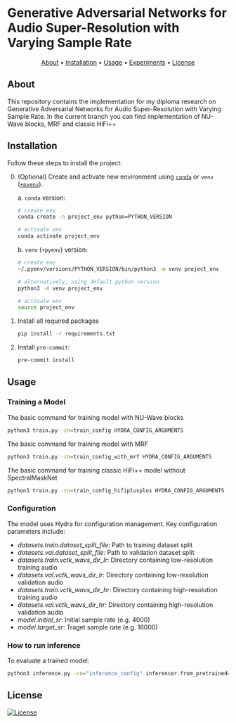 # Generative Adversarial Networks for Audio Super-Resolution with Varying Sample Rate

<p align="center">
  <a href="#about">About</a> •
  <a href="#installation">Installation</a> •
  <a href="#usage">Usage</a> •
  <a href="#experiments">Experiments</a> •
  <a href="#license">License</a>
</p>


## About

This repository contains the implementation for my diploma research on Generative Adversarial Networks for Audio Super-Resolution with Varying Sample Rate. In the current branch you can find implementation of NU-Wave blocks, MRF and classic HiFi++



## Installation

Follow these steps to install the project:

0. (Optional) Create and activate new environment using [`conda`](https://conda.io/projects/conda/en/latest/user-guide/getting-started.html) or `venv` ([`+pyenv`](https://github.com/pyenv/pyenv)).

   a. `conda` version:

   ```bash
   # create env
   conda create -n project_env python=PYTHON_VERSION

   # activate env
   conda activate project_env
   ```

   b. `venv` (`+pyenv`) version:

   ```bash
   # create env
   ~/.pyenv/versions/PYTHON_VERSION/bin/python3 -m venv project_env

   # alternatively, using default python version
   python3 -m venv project_env

   # activate env
   source project_env
   ```

1. Install all required packages

   ```bash
   pip install -r requirements.txt
   ```

2. Install `pre-commit`:
   ```bash
   pre-commit install
   ```

## Usage


### Training a Model
The basic command for training model with NU-Wave blocks

```bash
python3 train.py -cn=train_config HYDRA_CONFIG_ARGUMENTS
```
The basic command for training model with MRF 

```bash
python3 train.py -cn=train_config_with_mrf HYDRA_CONFIG_ARGUMENTS
```

The basic command for training classic HiFi++ model without SpectralMaskNet

```bash
python3 train.py -cn=train_config_hifiplusplus HYDRA_CONFIG_ARGUMENTS
```
### Configuration

The model uses Hydra for configuration management. Key configuration parameters include:

- *datasets.train.dataset_split_file*: Path to training dataset split
- *datasets.val.dataset_split_file*: Path to validation dataset split
- *datasets.train.vctk_wavs_dir_lr*: Directory containing low-resolution training audio
- *datasets.val.vctk_wavs_dir_lr*: Directory containing low-resolution validation audio
- *datasets.train.vctk_wavs_dir_hr*: Directory containing high-resolution training audio
- *datasets.val.vctk_wavs_dir_hr*: Directory containing high-resolution validation audio
- *model.initial_sr*: Initial sample rate (e.g. 4000)
- *model.target_sr*: Traget sample rate (e.g. 16000)


### How to run inference
To evaluate a trained model:
```bash
python3 inference.py -cn="inference_config" inferencer.from_pretrained="path_to_pretrained_model" datasets.test.split=True datasets.test.vctk_wavs_dir=<path_to_dir_with_wavs> dataloader.test.batch_size=4 datasets.test.dataset_split_file=<path_to_split_file/test.txt> 
```



## License

[![License](https://img.shields.io/badge/license-MIT-blue.svg)](/LICENSE)